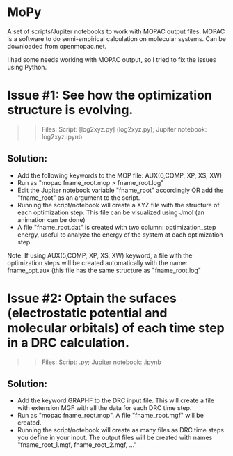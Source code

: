 # MoPy
A set of scripts/Jupiter notebooks to work with MOPAC output files.
MOPAC is a software to do semi-empirical calculation on molecular systems. Can be downloaded from openmopac.net.

I had some needs working with MOPAC output, so I tried to fix the issues using Python.

# Issue #1: See how the optimization structure is evolving.
>> Files: Script: [log2xyz.py] (log2xyz.py); Jupiter notebook: log2xyz.ipynb

## Solution:
- Add the following keywords to the MOP file: 
AUX(6,COMP, XP, XS, XW)
- Run as "mopac fname_root.mop > fname_root.log" 
- Edit the Jupiter notebook variable "fname_root" accordingly OR add the "fname_root" as an argument to the script.
- Running the script/notebook will create a XYZ file with the structure of each optimization step. This file can be visualized using Jmol (an animation can be done)
- A file "fname_root.dat" is created with two column: optimization_step energy, useful to analyze the energy of the system at each optimization step.

Note: If using AUX(5,COMP, XP, XS, XW) keyword, a file with the optimization steps will be created automatically with the name: fname_opt.aux (this file has the same structure as "fname_root.log"

# Issue #2: Optain the sufaces (electrostatic potential and molecular orbitals) of each time step in a DRC calculation.
>> Files: Script: .py; Jupiter notebook: .ipynb

## Solution:
- Add the keyword GRAPHF to the DRC input file. This will create a file with extension MGF with all the data for each DRC time step.
- Run as "mopac fname_root.mop". A file "fname_root.mgf" will be created.
- Running the script/notebook will create as many files as DRC time steps you define in your input. The output files will be created with names "fname_root_1.mgf, fname_root_2.mgf, ..."

